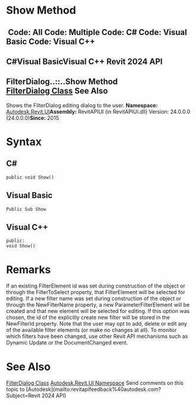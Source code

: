 # Show Method

﻿
 Code: All Code: Multiple Code: C# Code: Visual Basic Code: Visual C++   
---  
C#Visual BasicVisual C++
Revit 2024 API  
---  
FilterDialog..::..Show Method   
[FilterDialog Class](9d0df7ca-0a3d-12b3-26b7-d28752220f59.md "FilterDialog Class") See Also  
---  
Shows the FilterDialog editing dialog to the user. 
**Namespace:** [Autodesk.Revit.UI](e86fd90a-8957-02a6-da7f-ced248966e3e.md "Autodesk.Revit.UI Namespace")**Assembly:** RevitAPIUI (in RevitAPIUI.dll) Version: 24.0.0.0 (24.0.0.0)**Since:** 2015 
# Syntax
C#  
---  
```text
public void Show()
```
  
Visual Basic  
---  
```text
Public Sub Show
```
  
Visual C++  
---  
```text
public:
void Show()
```
  
# Remarks
If an existing FilterElement id was set during construction of the object or through the FilterToSelect property, that FilterElement will be selected for editing.
If a new filter name was set during construction of the object or through the NewFilterName property, a new ParameterFilterElement will be created and that new element will be selected for editing. If this option was chosen, the id of the explicitly create new filter will be stored in the NewFilterId property.
Note that the user may opt to add, delete or edit any of the available filter elements (or make no changes at all). To monitor which filters have been changed, use other Revit API mechanisms such as Dynamic Update or the DocumentChanged event.
# See Also
[FilterDialog Class](9d0df7ca-0a3d-12b3-26b7-d28752220f59.md "FilterDialog Class")
[Autodesk.Revit.UI Namespace](e86fd90a-8957-02a6-da7f-ced248966e3e.md "Autodesk.Revit.UI Namespace")
Send comments on this topic to [Autodesk](mailto:revitapifeedback%40autodesk.com?Subject=Revit 2024 API)